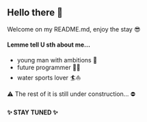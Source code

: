 ## Hello there 👋


Welcome on my README.md, enjoy the stay :sunglasses:


#### Lemme tell U sth about me...
- young man with ambitions :mechanical_arm:
- future programmer :technologist:
- water sports lover :surfer::sailboat:

:warning: The rest of it is still under construction... :no_entry:

#### :sparkles: STAY TUNED :sparkles:



